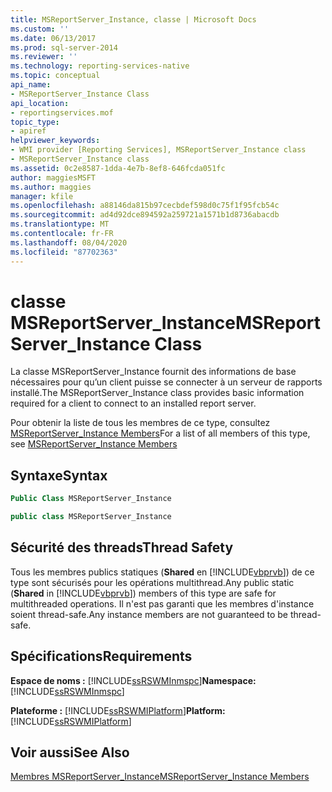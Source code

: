 ```yaml
---
title: MSReportServer_Instance, classe | Microsoft Docs
ms.custom: ''
ms.date: 06/13/2017
ms.prod: sql-server-2014
ms.reviewer: ''
ms.technology: reporting-services-native
ms.topic: conceptual
api_name:
- MSReportServer_Instance Class
api_location:
- reportingservices.mof
topic_type:
- apiref
helpviewer_keywords:
- WMI provider [Reporting Services], MSReportServer_Instance class
- MSReportServer_Instance class
ms.assetid: 0c2e8587-1dda-4e7b-8ef8-646fcda051fc
author: maggiesMSFT
ms.author: maggies
manager: kfile
ms.openlocfilehash: a88146da815b97cecbdef598d0c75f1f95fcb54c
ms.sourcegitcommit: ad4d92dce894592a259721a1571b1d8736abacdb
ms.translationtype: MT
ms.contentlocale: fr-FR
ms.lasthandoff: 08/04/2020
ms.locfileid: "87702363"
---
```

# <a name="msreportserver_instance-class"></a><span data-ttu-id="1e2db-102">classe MSReportServer_Instance</span><span class="sxs-lookup"><span data-stu-id="1e2db-102">MSReportServer_Instance Class</span></span>
  <span data-ttu-id="1e2db-103">La classe MSReportServer_Instance fournit des informations de base nécessaires pour qu’un client puisse se connecter à un serveur de rapports installé.</span><span class="sxs-lookup"><span data-stu-id="1e2db-103">The MSReportServer_Instance class provides basic information required for a client to connect to an installed report server.</span></span>  
  
 <span data-ttu-id="1e2db-104">Pour obtenir la liste de tous les membres de ce type, consultez [MSReportServer_Instance Members](msreportserver-instance-members.md)</span><span class="sxs-lookup"><span data-stu-id="1e2db-104">For a list of all members of this type, see [MSReportServer_Instance Members](msreportserver-instance-members.md)</span></span>  
  
## <a name="syntax"></a><span data-ttu-id="1e2db-105">Syntaxe</span><span class="sxs-lookup"><span data-stu-id="1e2db-105">Syntax</span></span>  
  
```vb  
Public Class MSReportServer_Instance  
```  
  
```csharp  
public class MSReportServer_Instance  
```  
  
## <a name="thread-safety"></a><span data-ttu-id="1e2db-106">Sécurité des threads</span><span class="sxs-lookup"><span data-stu-id="1e2db-106">Thread Safety</span></span>  
 <span data-ttu-id="1e2db-107">Tous les membres publics statiques (**Shared** en [!INCLUDE[vbprvb](../../includes/vbprvb-md.md)]) de ce type sont sécurisés pour les opérations multithread.</span><span class="sxs-lookup"><span data-stu-id="1e2db-107">Any public static (**Shared** in [!INCLUDE[vbprvb](../../includes/vbprvb-md.md)]) members of this type are safe for multithreaded operations.</span></span> <span data-ttu-id="1e2db-108">Il n'est pas garanti que les membres d'instance soient thread-safe.</span><span class="sxs-lookup"><span data-stu-id="1e2db-108">Any instance members are not guaranteed to be thread-safe.</span></span>  
  
## <a name="requirements"></a><span data-ttu-id="1e2db-109">Spécifications</span><span class="sxs-lookup"><span data-stu-id="1e2db-109">Requirements</span></span>  
 <span data-ttu-id="1e2db-110">**Espace de noms :** [!INCLUDE[ssRSWMInmspc](../../includes/ssrswminmspc-md.md)]</span><span class="sxs-lookup"><span data-stu-id="1e2db-110">**Namespace:** [!INCLUDE[ssRSWMInmspc](../../includes/ssrswminmspc-md.md)]</span></span>  
  
 <span data-ttu-id="1e2db-111">**Plateforme :** [!INCLUDE[ssRSWMIPlatform](../../includes/ssrswmiplatform-md.md)]</span><span class="sxs-lookup"><span data-stu-id="1e2db-111">**Platform:** [!INCLUDE[ssRSWMIPlatform](../../includes/ssrswmiplatform-md.md)]</span></span>  
  
## <a name="see-also"></a><span data-ttu-id="1e2db-112">Voir aussi</span><span class="sxs-lookup"><span data-stu-id="1e2db-112">See Also</span></span>  
 [<span data-ttu-id="1e2db-113">Membres MSReportServer_Instance</span><span class="sxs-lookup"><span data-stu-id="1e2db-113">MSReportServer_Instance Members</span></span>](msreportserver-instance-members.md)  
  
  
